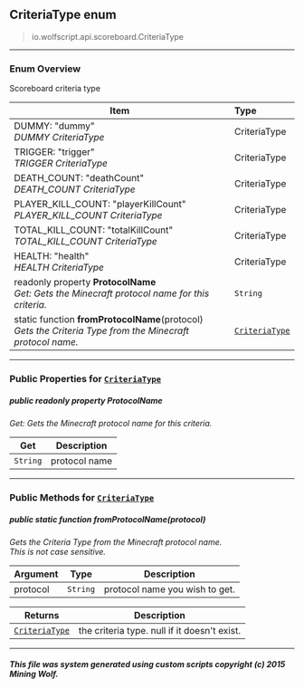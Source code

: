 ## CriteriaType __enum__

>io.wolfscript.api.scoreboard.CriteriaType

---

### Enum Overview

Scoreboard criteria type

Item | Type   
--- | :--- 
DUMMY: "dummy"<br> _DUMMY CriteriaType_ | CriteriaType
TRIGGER: "trigger"<br> _TRIGGER CriteriaType_ | CriteriaType
DEATH_COUNT: "deathCount"<br> _DEATH_COUNT CriteriaType_ | CriteriaType
PLAYER_KILL_COUNT: "playerKillCount"<br> _PLAYER_KILL_COUNT CriteriaType_ | CriteriaType
TOTAL_KILL_COUNT: "totalKillCount"<br> _TOTAL_KILL_COUNT CriteriaType_ | CriteriaType
HEALTH: "health"<br> _HEALTH CriteriaType_ | CriteriaType
 readonly property __ProtocolName__ <br> _Get: Gets the Minecraft protocol name for this criteria._ | `String`
static function __fromProtocolName__(protocol) <br> _Gets the Criteria Type from the Minecraft protocol name._ | [`CriteriaType`](CriteriaType.md)



---


### Public Properties for [`CriteriaType`](CriteriaType.md)

##### <a id='protocolname'></a>public  readonly property __ProtocolName__

_Get: Gets the Minecraft protocol name for this criteria._

Get | Description
--- | --- 
`String` | protocol name



---

### Public Methods for [`CriteriaType`](CriteriaType.md)

##### <a id='fromprotocolname'></a>public static function __fromProtocolName__(protocol)

_Gets the Criteria Type from the Minecraft protocol name.<br> This is not case sensitive._

Argument | Type | Description  
--- | --- | --- 
protocol | `String` | protocol name you wish to get.

Returns | Description
--- | --- 
[`CriteriaType`](CriteriaType.md) | the criteria type. null if it doesn't exist.


---


##### This file was system generated using custom scripts copyright (c) 2015 Mining Wolf.
	

